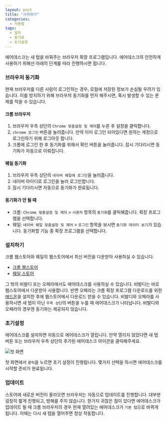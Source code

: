 ```yaml
---
layout: post
title: "시작하기"
categories:
  - 사용법
tags:
  - 설치
  - 동기화
  - 초기설정
---
```


에어데스크는 새 탭을 바꿔주는 브라우저 확장 프로그램입니다.
에어데스크의 안전하게 사용하기 위해선 아래의 단계를 따라 진행하시면 됩니다.



### 브라우저 동기화

현재 브라우저를 다른 사람이 로그인하는 경우, 로컬에 저장된 정보가 손실될 우려가 있습니다. 이를 방지하기 위해 브라우저 동기화를 먼저 해주시면, 혹시 발생할 수 있는 문제를 막을 수 있습니다.

#### 크롬 브라우저

1. 브라우저 우측 상단의 `Chrome 맞춤설정 및 제어`를 누른 후 설정을 클릭합니다. 
2. `chrome 로그인` 버튼을 눌러줍니다. 만약 이미 로그인 되어있다면 원하는 계정으로 로그인하기 위해 로그아웃 합니다.
3. 크롬에 로그인 한 후 동기화를 위해서 확인 버튼을 눌러줍니다. 잠시 기다리시면 동기화가 자동으로 이뤄집니다.

#### 웨일 동기화
1. 브라우저 우측 상단의 `네이버 웨일에 로그인`을 눌러줍니다.
2. 네이버 아이디로 로그인을 눌러 로그인합니다.
3. 잠시 기다리시면 자동으로 동기화가 완료됩니다.

#### 동기화가 안 될 때

* 크롬: `Chrome 맞춤설정 및 제어` > `사용자` 항목의 `동기화`를 클릭해줍니다. 확장 프로그램을 선택합니다.
* 웨일: `네이버 웨일 맞춤설정 및 제어` > `로그인` 항목을 보시면 `동기화 데이터 보기`가 있습니다. 동기화할 기능 중 확장 프로그램을 선택합니다.



### 설치하기

크롬 웹스토어와 웨일의 웹스토어에서 최신 버전을 다운받아 사용하실 수 있습니다.

* [크롬 웹스토어]("https://chrome.google.com/webstore/detail/airdesk/gheeojjcdeaefjjpploghdjpnbhanibe") 
* [웨일 스토어]("https://store.whale.naver.com/detail/kjffgkokcnmhcodinbodimmikdgnneob")

그 밖의 비발디 또는 오페라에서도 에어데스크를 사용하실 수 있습니다. 비발디는 바로 웹스토어에서 다운받아 사용합니다. 반면 오페라는 크롬 확장 프로그램 다운로드를 위한 [애드온]("https://addons.opera.com/ko/extensions/details/download-chrome-extension-9/")을 설치한 후에 웹스토어에서 다운로드 받을 수 있습니다. 비발디와 오페라를 사용하시면 새 탭이 아닌 `우측 상단`의 버튼을 누를 때 에어데스크가 나타납니다. 비발디와 오페라의 경우엔 동기화는 제공되지 않습니다.





### 초기설정

에어데스크를 설치하면 자동으로 에어데스크가 열립니다. 만약 열리지 않았다면 새 탭 버튼 또는 브라우저 우측 상단의 추가된 에어데스크 아이콘을 클릭해주세요.  

<img src="{{ site.url }}/images/firstpage.jpg" alt="첫 화면">

첫 화면에서 `클릭`을 누르면 초기 설정이 진행됩니다. 몇가지 선택을 하시면 에어데스크를 시작할 준비가 완료됩니다.




### 업데이트 

스토어에 새로운 버전이 올라오면 브라우저는 자동으로 업데이트를 진행합니다. 대부분 굉장히 짧게 진행되고, 방해를 주지 않습니다. 한가지 귀찮은 점이 있다면 에어데스크가 업데이트 될 때 크롬 브라우저의 경우 현재 열려있는 에어데스크가 `기본 탭`으로 바뀌게 됩니다. 이때는 다시 새 탭을 열어주면 정상 작동합니다.
